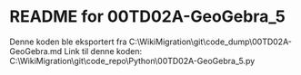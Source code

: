# README for 00TD02A-GeoGebra_5
Denne koden ble eksportert fra C:\WikiMigration\git\code_dump\00TD02A-GeoGebra.md
Link til denne koden: C:\WikiMigration\git\code_repo\Python\00TD02A-GeoGebra_5.py

